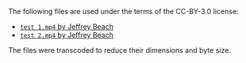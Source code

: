 The following files are used under the terms of the CC-BY-3.0 license:

- [`test 1.mp4` by Jeffrey Beach](https://archive.org/details/lakeshoreline_close_up)
- [`test 2.mp4` by Jeffrey Beach](https://archive.org/details/TypewriterCloseUp-RegularSpeed)

The files were transcoded to reduce their dimensions and byte size.
